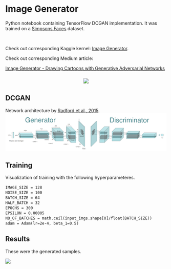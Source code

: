 # Image Generator

Python notebook containing TensorFlow DCGAN implementation. It was trained on a [Simpsons Faces](https://www.kaggle.com/kostastokis/simpsons-faces) dataset.

<br>

Check out corresponding Kaggle kernel: [Image Generator](https://www.kaggle.com/greg115/image-generator-dcgan-the-simpsons-dataset).

Check out corresponding Medium article:

[Image Generator - Drawing Cartoons with Generative Adversarial Networks](https://towardsdatascience.com/image-generator-drawing-cartoons-with-generative-adversarial-networks-45e814ca9b6b)

<h3 align="center">
  <img src="homer.gif">
</h3>

## DCGAN
Network architecture by [Radford et al., 2015](https://arxiv.org/abs/1511.06434).
<img src="model.png">

## Training
Visualization of training with the following hyperparameteres.

	IMAGE_SIZE = 128
	NOISE_SIZE = 100
	BATCH_SIZE = 64
	HALF_BATCH = 32
	EPOCHS = 300
	EPSILON = 0.00005
	NO_OF_BATCHES = math.ceil(input_imgs.shape[0]/float(BATCH_SIZE))
	adam = Adam(lr=2e-4, beta_1=0.5)


## Results

These were the generated samples.

<img src="final_grid.png">

